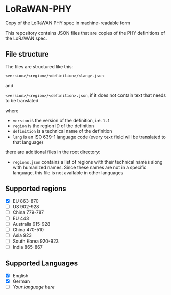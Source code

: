 # LoRaWAN-PHY
Copy of the LoRaWAN PHY spec in machine-readable form

This repository contains JSON files that are copies of the PHY definitions of the LoRaWAN spec.

## File structure

The files are structured like this:

`<version>/<region>/<definition>/<lang>.json`

and

`<version>/<region>/<definition>.json`, if it does not contain text that needs to be translated

where 

 * `version` is the version of the definition, i.e. `1.1`
 * `region` is the region ID of the definition
 * `definition` is a technical name of the definition
 * `lang` is an ISO 639-1 language code (every `text` field will be translated to that language)

there are additional files in the root directory:

 * `regions.json` contains a list of regions with their technical names along with humanized names. Since these names are not in a specific language, this file is not available in other languages

## Supported regions

 - [x] EU 863-870
 - [ ] US 902-928
 - [ ] China 779-787
 - [ ] EU 443
 - [ ] Australia 915-928
 - [ ] China 470-510
 - [ ] Asia 923
 - [ ] South Korea 920-923
 - [ ] India 865-867

## Supported Languages

 - [x] English
 - [x] German
 - [ ] *Your language here*